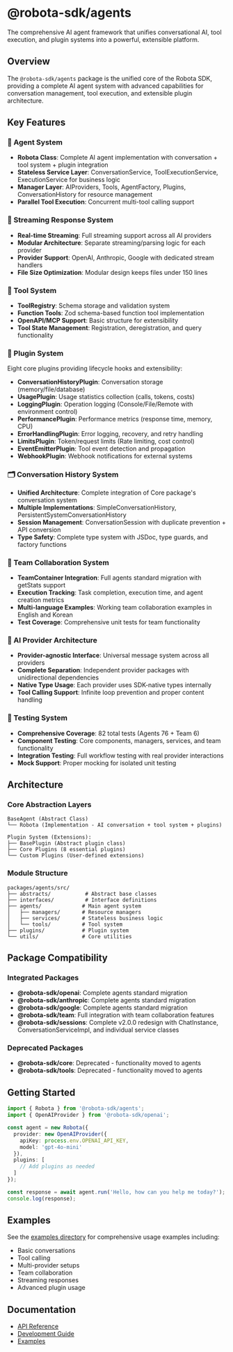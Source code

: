 # @robota-sdk/agents

The comprehensive AI agent framework that unifies conversational AI, tool execution, and plugin systems into a powerful, extensible platform.

## Overview

The `@robota-sdk/agents` package is the unified core of the Robota SDK, providing a complete AI agent system with advanced capabilities for conversation management, tool execution, and extensible plugin architecture.

## Key Features

### 🤖 Agent System
- **Robota Class**: Complete AI agent implementation with conversation + tool system + plugin integration
- **Stateless Service Layer**: ConversationService, ToolExecutionService, ExecutionService for business logic
- **Manager Layer**: AIProviders, Tools, AgentFactory, Plugins, ConversationHistory for resource management
- **Parallel Tool Execution**: Concurrent multi-tool calling support

### 🌊 Streaming Response System
- **Real-time Streaming**: Full streaming support across all AI providers
- **Modular Architecture**: Separate streaming/parsing logic for each provider
- **Provider Support**: OpenAI, Anthropic, Google with dedicated stream handlers
- **File Size Optimization**: Modular design keeps files under 150 lines

### 🔧 Tool System
- **ToolRegistry**: Schema storage and validation system
- **Function Tools**: Zod schema-based function tool implementation
- **OpenAPI/MCP Support**: Basic structure for extensibility
- **Tool State Management**: Registration, deregistration, and query functionality

### 🔌 Plugin System
Eight core plugins providing lifecycle hooks and extensibility:

- **ConversationHistoryPlugin**: Conversation storage (memory/file/database)
- **UsagePlugin**: Usage statistics collection (calls, tokens, costs)
- **LoggingPlugin**: Operation logging (Console/File/Remote with environment control)
- **PerformancePlugin**: Performance metrics (response time, memory, CPU)
- **ErrorHandlingPlugin**: Error logging, recovery, and retry handling
- **LimitsPlugin**: Token/request limits (Rate limiting, cost control)
- **EventEmitterPlugin**: Tool event detection and propagation
- **WebhookPlugin**: Webhook notifications for external systems

### 🗂️ Conversation History System
- **Unified Architecture**: Complete integration of Core package's conversation system
- **Multiple Implementations**: SimpleConversationHistory, PersistentSystemConversationHistory
- **Session Management**: ConversationSession with duplicate prevention + API conversion
- **Type Safety**: Complete type system with JSDoc, type guards, and factory functions

### 🤝 Team Collaboration System
- **TeamContainer Integration**: Full agents standard migration with getStats support
- **Execution Tracking**: Task completion, execution time, and agent creation metrics
- **Multi-language Examples**: Working team collaboration examples in English and Korean
- **Test Coverage**: Comprehensive unit tests for team functionality

### 🔌 AI Provider Architecture
- **Provider-agnostic Interface**: Universal message system across all providers
- **Complete Separation**: Independent provider packages with unidirectional dependencies
- **Native Type Usage**: Each provider uses SDK-native types internally
- **Tool Calling Support**: Infinite loop prevention and proper content handling

### 🧪 Testing System
- **Comprehensive Coverage**: 82 total tests (Agents 76 + Team 6)
- **Component Testing**: Core components, managers, services, and team functionality
- **Integration Testing**: Full workflow testing with real provider interactions
- **Mock Support**: Proper mocking for isolated unit testing

## Architecture

### Core Abstraction Layers

```
BaseAgent (Abstract Class)
└── Robota (Implementation - AI conversation + tool system + plugins)

Plugin System (Extensions):
├── BasePlugin (Abstract plugin class)
├── Core Plugins (8 essential plugins)
└── Custom Plugins (User-defined extensions)
```

### Module Structure

```
packages/agents/src/
├── abstracts/           # Abstract base classes
├── interfaces/          # Interface definitions
├── agents/             # Main agent system
│   ├── managers/       # Resource managers
│   ├── services/       # Stateless business logic
│   └── tools/          # Tool system
├── plugins/            # Plugin system
└── utils/              # Core utilities
```

## Package Compatibility

### Integrated Packages
- **@robota-sdk/openai**: Complete agents standard migration
- **@robota-sdk/anthropic**: Complete agents standard migration  
- **@robota-sdk/google**: Complete agents standard migration
- **@robota-sdk/team**: Full integration with team collaboration features
- **@robota-sdk/sessions**: Complete v2.0.0 redesign with ChatInstance, ConversationServiceImpl, and individual service classes

### Deprecated Packages
- **@robota-sdk/core**: Deprecated - functionality moved to agents
- **@robota-sdk/tools**: Deprecated - functionality moved to agents

## Getting Started

```typescript
import { Robota } from '@robota-sdk/agents';
import { OpenAIProvider } from '@robota-sdk/openai';

const agent = new Robota({
  provider: new OpenAIProvider({
    apiKey: process.env.OPENAI_API_KEY,
    model: 'gpt-4o-mini'
  }),
  plugins: [
    // Add plugins as needed
  ]
});

const response = await agent.run('Hello, how can you help me today?');
console.log(response);
```

## Examples

See the [examples directory](../../examples/) for comprehensive usage examples including:
- Basic conversations
- Tool calling
- Multi-provider setups
- Team collaboration
- Streaming responses
- Advanced plugin usage

## Documentation

- [API Reference](../../api-reference/agents/)
- [Development Guide](../../development/)
- [Examples](../../examples/) 